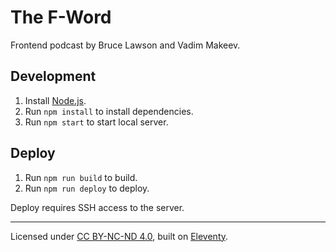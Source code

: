 # The F-Word

Frontend podcast by Bruce Lawson and Vadim Makeev.

## Development

1. Install [Node.js](https://nodejs.org/).
2. Run `npm install` to install dependencies.
3. Run `npm start` to start local server.

## Deploy

1. Run `npm run build` to build.
2. Run `npm run deploy` to deploy.

Deploy requires SSH access to the server.

---
Licensed under [CC BY-NC-ND 4.0](LICENSE.md),
built on [Eleventy](https://www.11ty.dev/).
